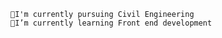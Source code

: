                        🔭I'm currently pursuing Civil Engineering
                       🌱I’m currently learning Front end development
                       

<!---
VARUNIKA31/VARUNIKA31 is a ✨ special ✨ repository because its `README.md` (this file) appears on your GitHub profile.
You can click the Preview link to take a look at your changes.
--->
